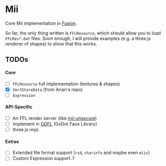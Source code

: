 # Mii

Core Mii implementation in [Fusion](https://fusion-lang.org/).

So far, the only thing written is `FFLResource`, which should allow you to load `FFLRes*.dat` files. Soon enough, I will provide examples (e.g. a three.js renderer of shapes) to show that this works.

## TODOs

#### Core

* [ ] `FFLResource` full implementation (textures & shapes)
* [X] `Ver3StoreData` (from Arian's repo)
* [ ] `Expression`

#### API-Specific

* [ ] An FFL render server (like [mii-unsecure](https://mii-unsecure.ariankordi.net/))
* [ ] Implement in [GDFL](https://github.com/GloriousGlider8/GDFL) (GoDot Face Library)
* [ ] three.js impl.

#### Extras

* [ ] Extended file format support (`rsd`, `charinfo` and maybe even  `miic`)
* [ ] Custom Expression support..?
